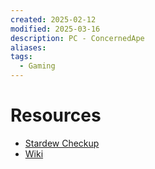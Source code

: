 ```yaml
---
created: 2025-02-12
modified: 2025-03-16
description: PC - ConcernedApe
aliases: 
tags:
  - Gaming
---
```


# Resources

- [Stardew Checkup](https://mouseypounds.github.io/stardew-checkup/)
- [Wiki](https://stardewvalleywiki.com/Stardew_Valley_Wiki)
